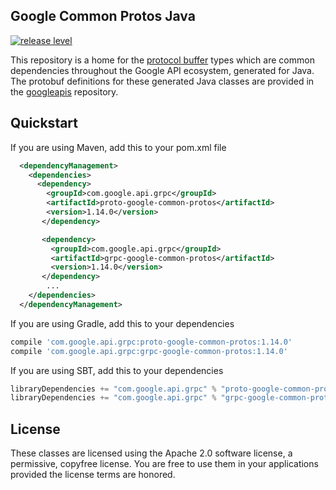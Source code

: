 ## Google Common Protos Java

[![release level](https://img.shields.io/badge/release%20level-general%20availability%20%28GA%29-brightgreen.svg?style&#x3D;flat)](https://cloud.google.com/terms/launch-stages)

[//]: # ( TODO: Build status icon.)
This repository is a home for the [protocol buffer][protobuf] types which are
common dependencies throughout the Google API ecosystem, generated for Java.
The protobuf definitions for these generated Java classes are provided in the
[googleapis][googleapis] repository.

Quickstart
----------

[//]: # ({x-version-update-start:google-cloud-bom:released})
If you are using Maven, add this to your pom.xml file
```xml
  <dependencyManagement>
    <dependencies>
      <dependency>
        <groupId>com.google.api.grpc</groupId>
        <artifactId>proto-google-common-protos</artifactId>
        <version>1.14.0</version>
       </dependency>

       <dependency>
         <groupId>com.google.api.grpc</groupId>
         <artifactId>grpc-google-common-protos</artifactId>
         <version>1.14.0</version>
       </dependency>
        ...
    </dependencies>
  </dependencyManagement>
```
[//]: # ({x-version-update-end})

[//]: # ({x-version-update-start:google-cloud-storage:released})
If you are using Gradle, add this to your dependencies
```Groovy
compile 'com.google.api.grpc:proto-google-common-protos:1.14.0'
compile 'com.google.api.grpc:grpc-google-common-protos:1.14.0'
```
If you are using SBT, add this to your dependencies
```Scala
libraryDependencies += "com.google.api.grpc" % "proto-google-common-protos" % "1.14.0"
libraryDependencies += "com.google.api.grpc" % "grpc-google-common-protos" % "1.14.0"
```
[//]: # ({x-version-update-end})

## License

These classes are licensed using the Apache 2.0 software license, a
permissive, copyfree license. You are free to use them in your applications
provided the license terms are honored.

  [api-style]: https://cloud.google.com/apis/design/
  [protobuf]: https://developers.google.com/protocol-buffers/
  [googleapis]: https://github.com/googleapis/googleapis/
  [proto-google-common-protos]: https://repo1.maven.org/maven2/com/google/api/grpc/proto-google-common-protos/
  [grpc-google-common-protos]: https://repo1.maven.org/maven2/com/google/api/grpc/grpc-google-common-protos/